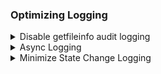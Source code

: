 ### Optimizing Logging

<details><summary>Disable getfileinfo audit logging</summary>
<p>

```bash
dfs.namenode.audit.log.debug.cmdlist = getfileinfo
```
Default is empty

</p>
</details>

<details><summary>Async Logging</summary>
<p>
In hdfs-site.xml set,
  
```bash 
dfs.namenode.edits.asynclogging = true
dfs.namenode.audit.log.async = true
```

</p>
</details>

<details><summary>Minimize State Change Logging</summary>
<p>

```bash
log4j.logger.BlockStateChange=WARN
log4j.logger.org.apache.hadoop.hdfs.StateChange=WARN
```
If you want to be more aggressive, you can set them to ERROR

</p>
</details>

